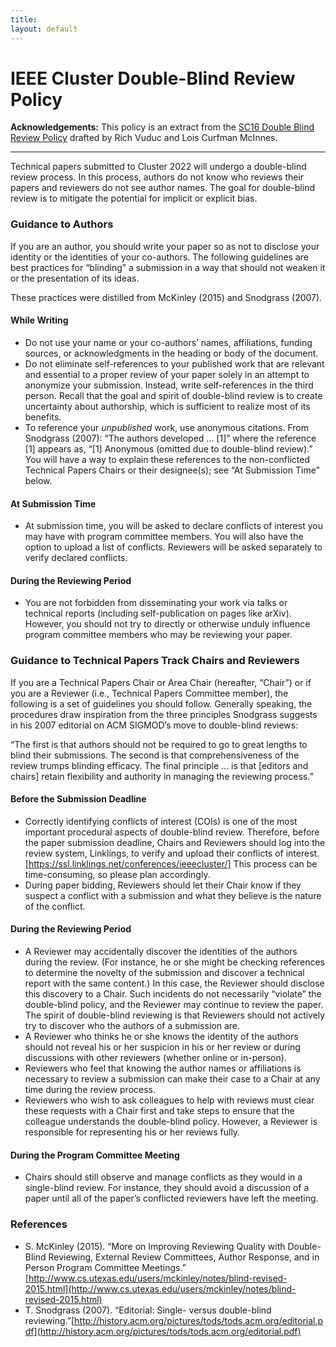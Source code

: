 ```yaml
---
title:
layout: default
---
```


# IEEE Cluster Double-Blind Review Policy

**Acknowledgements:** This policy is an extract from the [SC16 Double Blind Review Policy](http://sc16.supercomputing.org/conference-components/technical-program-tues-fri/technical-papers/sc16-double-blind-review-policy/index.html) drafted by Rich Vuduc and Lois Curfman McInnes.


-------

Technical papers submitted to Cluster 2022 will undergo a double-blind review process. In this process, authors do not know who reviews their papers and reviewers do not see author names. The goal for double-blind review is to mitigate the potential for implicit or explicit bias.


### **Guidance to Authors**

If you are an author, you should write your paper so as not to disclose your identity or the identities of your co-authors. The following guidelines are best practices for “blinding” a submission in a way that should not weaken it or the presentation of its ideas.

These practices were distilled from McKinley (2015) and Snodgrass (2007).


#### **While Writing**



* Do not use your name or your co-authors’ names, affiliations, funding sources, or acknowledgments in the heading or body of the document.
* Do not eliminate self-references to your published work that are relevant and essential to a proper review of your paper solely in an attempt to anonymize your submission. Instead, write self-references in the third person. Recall that the goal and spirit of double-blind review is to create uncertainty about authorship, which is sufficient to realize most of its benefits.
* To reference your _unpublished_ work, use anonymous citations. From Snodgrass (2007): “The authors developed … [1]” where the reference [1] appears as, “[1] Anonymous (omitted due to double-blind review).” You will have a way to explain these references to the non-conflicted Technical Papers Chairs or their designee(s); see “At Submission Time” below.


#### At Submission Time



* At submission time, you will be asked to declare conflicts of interest you may have with program committee members. You will also have the option to upload a list of conflicts. Reviewers will be asked separately to verify declared conflicts.


#### During the Reviewing Period



* You are not forbidden from disseminating your work via talks or technical reports (including self-publication on pages like arXiv). However, you should not try to directly or otherwise unduly influence program committee members who may be reviewing your paper.


### Guidance to Technical Papers Track Chairs and Reviewers

If you are a Technical Papers Chair or Area Chair (hereafter, “Chair”) or if you are a Reviewer (i.e., Technical Papers Committee member), the following is a set of guidelines you should follow. Generally speaking, the procedures draw inspiration from the three principles Snodgrass suggests in his 2007 editorial on ACM SIGMOD’s move to double-blind reviews:

“The first is that authors should not be required to go to great lengths to blind their submissions. The second is that comprehensiveness of the review trumps blinding efficacy. The final principle … is that [editors and chairs] retain flexibility and authority in managing the reviewing process.”


#### Before the Submission Deadline



* Correctly identifying conflicts of interest (COIs) is one of the most important procedural aspects of double-blind review. Therefore, before the paper submission deadline, Chairs and Reviewers should log into the review system, Linklings, to verify and upload their conflicts of interest. [https://ssl.linklings.net/conferences/ieeecluster/] This process can be time-consuming, so please plan accordingly.
* During paper bidding, Reviewers should let their Chair know if they suspect a conflict with a submission and what they believe is the nature of the conflict.


#### During the Reviewing Period



* A Reviewer may accidentally discover the identities of the authors during the review. (For instance, he or she might be checking references to determine the novelty of the submission and discover a technical report with the same content.) In this case, the Reviewer should disclose this discovery to a Chair. Such incidents do not necessarily “violate” the double-blind policy, and the Reviewer may continue to review the paper. The spirit of double-blind reviewing is that Reviewers should not actively try to discover who the authors of a submission are.
* A Reviewer who thinks he or she knows the identity of the authors should not reveal his or her suspicion in his or her review or during discussions with other reviewers (whether online or in-person).
* Reviewers who feel that knowing the author names or affiliations is necessary to review a submission can make their case to a Chair at any time during the review process.
* Reviewers who wish to ask colleagues to help with reviews must clear these requests with a Chair first and take steps to ensure that the colleague understands the double-blind policy. However, a Reviewer is responsible for representing his or her reviews fully.


#### During the Program Committee Meeting



* Chairs should still observe and manage conflicts as they would in a single-blind review. For instance, they should avoid a discussion of a paper until all of the paper’s conflicted reviewers have left the meeting.


### References



* S. McKinley (2015). “More on Improving Reviewing Quality with Double-Blind Reviewing, External Review Committees, Author Response, and in Person Program Committee Meetings.” [http://www.cs.utexas.edu/users/mckinley/notes/blind-revised-2015.html](http://www.cs.utexas.edu/users/mckinley/notes/blind-revised-2015.html)
* T. Snodgrass (2007). “Editorial: Single- versus double-blind reviewing.”[http://history.acm.org/pictures/tods/tods.acm.org/editorial.pdf](http://history.acm.org/pictures/tods/tods.acm.org/editorial.pdf)
